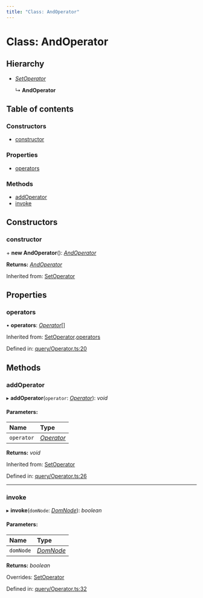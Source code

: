 ```yaml
---
title: "Class: AndOperator"
---
```


# Class: AndOperator

## Hierarchy

* [*SetOperator*](setoperator.md)

  ↳ **AndOperator**

## Table of contents

### Constructors

- [constructor](andoperator.md#constructor)

### Properties

- [operators](andoperator.md#operators)

### Methods

- [addOperator](andoperator.md#addoperator)
- [invoke](andoperator.md#invoke)

## Constructors

### constructor

\+ **new AndOperator**(): [*AndOperator*](andoperator.md)

**Returns:** [*AndOperator*](andoperator.md)

Inherited from: [SetOperator](setoperator.md)

## Properties

### operators

• **operators**: [*Operator*](../interfaces/operator.md)[]

Inherited from: [SetOperator](setoperator.md).[operators](setoperator.md#operators)

Defined in: [query/Operator.ts:20](https://github.com/44x1carbon/gigantes/blob/89b5bd4/src/query/Operator.ts#L20)

## Methods

### addOperator

▸ **addOperator**(`operator`: [*Operator*](../interfaces/operator.md)): *void*

#### Parameters:

Name | Type |
:------ | :------ |
`operator` | [*Operator*](../interfaces/operator.md) |

**Returns:** *void*

Inherited from: [SetOperator](setoperator.md)

Defined in: [query/Operator.ts:26](https://github.com/44x1carbon/gigantes/blob/89b5bd4/src/query/Operator.ts#L26)

___

### invoke

▸ **invoke**(`domNode`: [*DomNode*](domnode.md)): *boolean*

#### Parameters:

Name | Type |
:------ | :------ |
`domNode` | [*DomNode*](domnode.md) |

**Returns:** *boolean*

Overrides: [SetOperator](setoperator.md)

Defined in: [query/Operator.ts:32](https://github.com/44x1carbon/gigantes/blob/89b5bd4/src/query/Operator.ts#L32)
